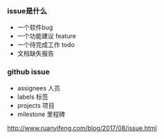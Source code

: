 ### issue是什么
- 一个软件bug
- 一个功能建议 feature
- 一个待完成工作 todo
- 文档缺失报告

### github issue
- assignees 人员
- labels 标签
- projects 项目
- milestone 里程碑

http://www.ruanyifeng.com/blog/2017/08/issue.html

